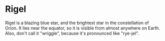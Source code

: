 # Rigel

Rigel is a blazing blue star, and the brightest star in the constellation of
Orion. It lies near the equator, so it is visible from almost anywhere on Earth.
Also, don't call it "wriggle", because it's pronounced like "rye-jel".

